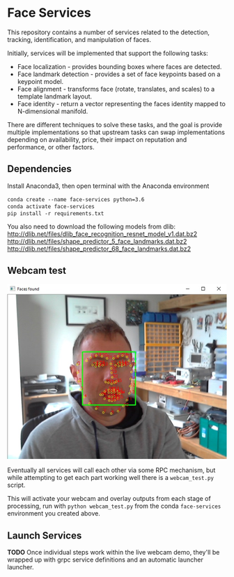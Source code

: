 # Face Services

This repository contains a number of services related to the detection, tracking, identification, and manipulation
of faces.

Initially, services will be implemented that support the following tasks:

- Face localization - provides bounding boxes where faces are detected.
- Face landmark detection - provides a set of face keypoints based on a keypoint model.
- Face alignment - transforms face (rotate, translates, and scales) to a template landmark layout.
- Face identity - return a vector representing the faces identity mapped to N-dimensional manifold.

There are different techniques to solve these tasks, and the goal is provide multiple implementations so that
upstream tasks can swap implementations depending on availability, price, their impact on reputation and performance,
or other factors.

## Dependencies

Install Anaconda3, then open terminal with the Anaconda environment

```
conda create --name face-services python=3.6
conda activate face-services
pip install -r requirements.txt
```

You also need to download the following models from dlib:
http://dlib.net/files/dlib_face_recognition_resnet_model_v1.dat.bz2
http://dlib.net/files/shape_predictor_5_face_landmarks.dat.bz2
http://dlib.net/files/shape_predictor_68_face_landmarks.dat.bz2

## Webcam test

![alt text](example_webcam.jpg)

Eventually all services will call each other via some RPC mechanism, but while attempting to get each part working well
there is a `webcam_test.py` script.

This will activate your webcam and overlay outputs from each stage of processing, run with `python webcam_test.py`
from the conda `face-services` environment you created above.

## Launch Services

**TODO** Once individual steps work within the live webcam demo, they'll be wrapped up with grpc service definitions and
an automatic launcher launcher.